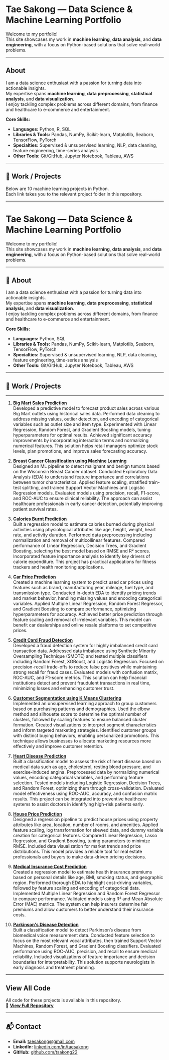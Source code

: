 # Tae Sakong — Data Science & Machine Learning Portfolio

Welcome to my portfolio!  
This site showcases my work in **machine learning**, **data analysis**, and **data engineering**, with a focus on Python-based solutions that solve real-world problems.

---

## About

I am a data science enthusiast with a passion for turning data into actionable insights.  
My expertise spans **machine learning**, **data preprocessing**, **statistical analysis**, and **data visualization**.  
I enjoy tackling complex problems across different domains, from finance and healthcare to e-commerce and entertainment.

**Core Skills:**
- **Languages:** Python, R, SQL  
- **Libraries & Tools:** Pandas, NumPy, Scikit-learn, Matplotlib, Seaborn, TensorFlow, PyTorch  
- **Specialties:** Supervised & unsupervised learning, NLP, data cleaning, feature engineering, time-series analysis  
- **Other Tools:** Git/GitHub, Jupyter Notebook, Tableau, AWS  

---

## 💼 Work / Projects

Below are 10 machine learning projects in Python.  
Each link takes you to the relevant project folder in this repository.

---
# Tae Sakong — Data Science & Machine Learning Portfolio

Welcome to my portfolio!  
This site showcases my work in **machine learning**, **data analysis**, and **data engineering**, with a focus on Python-based solutions that solve real-world problems.

---

## 📌 About

I am a data science enthusiast with a passion for turning data into actionable insights.  
My expertise spans **machine learning**, **data preprocessing**, **statistical analysis**, and **data visualization**.  
I enjoy tackling complex problems across different domains, from finance and healthcare to e-commerce and entertainment.

**Core Skills:**
- **Languages:** Python, SQL  
- **Libraries & Tools:** Pandas, NumPy, Scikit-learn, Matplotlib, Seaborn, TensorFlow, PyTorch  
- **Specialties:** Supervised & unsupervised learning, NLP, data cleaning, feature engineering, time-series analysis  
- **Other Tools:** Git/GitHub, Jupyter Notebook, Tableau, AWS  

---

## 💼 Work / Projects

---

1. **[Big Mart Sales Prediction](projects/Big-Mart-Sales-Prediction)**  
   Developed a predictive model to forecast product sales across various Big Mart outlets using historical sales data. Performed data cleaning to address missing values, outlier detection, and encoding of categorical variables such as outlet size and item type. Experimented with Linear Regression, Random Forest, and Gradient Boosting models, tuning hyperparameters for optimal results. Achieved significant accuracy improvements by incorporating interaction terms and normalizing numerical features. This solution helps retail managers optimize stock levels, plan promotions, and improve sales forecasting accuracy.

2. **[Breast Cancer Classification using Machine Learning](projects/Breast-Cancer-Classification)**  
   Designed an ML pipeline to detect malignant and benign tumors based on the Wisconsin Breast Cancer dataset. Conducted Exploratory Data Analysis (EDA) to understand feature importance and correlations between tumor characteristics. Applied feature scaling, stratified train-test splitting, and trained Support Vector Machines and Logistic Regression models. Evaluated models using precision, recall, F1-score, and ROC-AUC to ensure clinical reliability. The approach can assist healthcare professionals in early cancer detection, potentially improving patient survival rates.

3. **[Calories Burnt Prediction](projects/Calories-Burnt-Prediction)**  
   Built a regression model to estimate calories burned during physical activities using physiological attributes like age, height, weight, heart rate, and activity duration. Performed data preprocessing including normalization and removal of multicollinear features. Compared performance of Linear Regression, Decision Trees, and Gradient Boosting, selecting the best model based on RMSE and R² scores. Incorporated feature importance analysis to identify key drivers of calorie expenditure. This project has practical applications for fitness trackers and health monitoring applications.

4. **[Car Price Prediction](projects/Car-Price-Prediction)**  
   Created a machine learning system to predict used car prices using features such as brand, manufacturing year, mileage, fuel type, and transmission type. Conducted in-depth EDA to identify pricing trends and market behavior, handling missing values and encoding categorical variables. Applied Multiple Linear Regression, Random Forest Regressor, and Gradient Boosting to compare performance, optimizing hyperparameters for accuracy. Achieved better price prediction through feature scaling and removal of irrelevant variables. This model can benefit car dealerships and online resale platforms to set competitive prices.

5. **[Credit Card Fraud Detection](projects/Credit-Card-Fraud-Detection)**  
   Developed a fraud detection system for highly imbalanced credit card transaction data. Addressed data imbalance using Synthetic Minority Oversampling Technique (SMOTE) and tested multiple classifiers including Random Forest, XGBoost, and Logistic Regression. Focused on precision-recall trade-offs to reduce false positives while maintaining strong recall for fraud cases. Evaluated models with confusion matrix, ROC-AUC, and F1-score metrics. This solution can help financial institutions detect and prevent fraudulent transactions in real time, minimizing losses and enhancing customer trust.

6. **[Customer Segmentation using K Means Clustering](projects/Customer-Segmentation)**  
   Implemented an unsupervised learning approach to group customers based on purchasing patterns and demographics. Used the elbow method and silhouette score to determine the optimal number of clusters, followed by scaling features to ensure balanced cluster formation. Created visualizations to interpret segment characteristics and inform targeted marketing strategies. Identified customer groups with distinct buying behaviors, enabling personalized promotions. This technique allows businesses to allocate marketing resources more effectively and improve customer retention.

7. **[Heart Disease Prediction](projects/Heart-Disease-Prediction)**  
   Built a classification model to assess the risk of heart disease based on medical data such as age, cholesterol, resting blood pressure, and exercise-induced angina. Preprocessed data by normalizing numerical values, encoding categorical variables, and performing feature selection. Tested models including Logistic Regression, Decision Trees, and Random Forest, optimizing them through cross-validation. Evaluated model effectiveness using ROC-AUC, accuracy, and confusion matrix results. This project can be integrated into preventive healthcare systems to assist doctors in identifying high-risk patients early.

8. **[House Price Prediction](projects/House-Price-Prediction)**  
   Designed a regression pipeline to predict house prices using property attributes like area, location, number of rooms, and amenities. Applied feature scaling, log transformation for skewed data, and dummy variable creation for categorical features. Compared Linear Regression, Lasso Regression, and Gradient Boosting, tuning parameters to minimize RMSE. Included data visualization for market trends and price distributions. This model provides a reliable tool for real estate professionals and buyers to make data-driven pricing decisions.

9. **[Medical Insurance Cost Prediction](projects/Medical-Insurance-Cost-Prediction)**  
   Created a regression model to estimate health insurance premiums based on personal details like age, BMI, smoking status, and geographic region. Performed thorough EDA to highlight cost-driving variables, followed by feature scaling and encoding of categorical data. Implemented Multiple Linear Regression and Random Forest Regressor to compare performance. Validated models using R² and Mean Absolute Error (MAE) metrics. The system can help insurers determine fair premiums and allow customers to better understand their insurance costs.

10. **[Parkinson's Disease Detection](projects/Parkinsons-Disease-Detection)**  
    Built a classification model to detect Parkinson’s disease from biomedical voice measurement data. Conducted feature selection to focus on the most relevant vocal attributes, then trained Support Vector Machines, Random Forest, and Gradient Boosting classifiers. Evaluated performance using ROC-AUC, precision, and recall to ensure medical reliability. Included visualizations of feature importance and decision boundaries for interpretability. This solution supports neurologists in early diagnosis and treatment planning.

---

## View All Code

All code for these projects is available in this repository.  
🔗 [**View Full Repository**](./)

---

## 📬 Contact

- **Email:** [taesakong@gmail.com](mailto:taesakong@gmail.com)  
- **LinkedIn:** [linkedin.com/in/taesakong](https://linkedin.com/in/taesakong)  
- **GitHub:** [github.com/tsakong22](https://github.com/tsakong22)  
